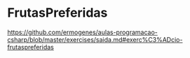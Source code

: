 # FrutasPreferidas
https://github.com/ermogenes/aulas-programacao-csharp/blob/master/exercises/saida.md#exerc%C3%ADcio-frutaspreferidas
